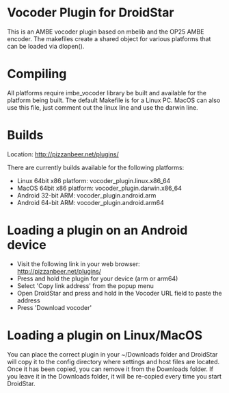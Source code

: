 # Vocoder Plugin for DroidStar

This is an AMBE vocoder plugin based on mbelib and the OP25 AMBE encoder.  The makefiles create a shared object for various platforms that can be loaded via dlopen().

# Compiling
All platforms require imbe_vocoder library be built and available for the platform being built.
The default Makefile is for a Linux PC.  MacOS can also use this file, just comment out the linux line and use the darwin line.

# Builds
Location: http://pizzanbeer.net/plugins/

There are currently builds available for the following platforms:
- Linux 64bit x86 platform:  vocoder_plugin.linux.x86_64
- MacOS 64bit x86 platform: vocoder_plugin.darwin.x86_64
- Android 32-bit ARM: vocoder_plugin.android.arm
- Android 64-bit ARM: vocoder_plugin.android.arm64

# Loading a plugin on an Android device
- Visit the following link in your web browser: http://pizzanbeer.net/plugins/
- Press and hold the plugin for your device (arm or arm64)
- Select 'Copy link address' from the popup menu
- Open DroidStar and press and hold in the Vocoder URL field to paste the address
- Press 'Download vocoder'

# Loading a plugin on Linux/MacOS
You can place the correct plugin in your ~/Downloads folder and DroidStar will copy it to the config directory where settings and host files are located.  Once it has been copied, you can remove it from the Downloads folder.  If you leave it in the Downloads folder, it will be re-copied every time you start DroidStar.


